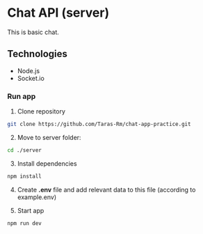 # Chat API (server)

This is basic chat.

## Technologies

- Node.js
- Socket.io

### Run app

1. Clone repository
``` bash
git clone https://github.com/Taras-Rm/chat-app-practice.git
```

2. Move to server folder:
``` bash
cd ./server
```

3. Install dependencies
``` bash
npm install
```

4. Create **.env** file and add relevant data to this file (according to example.env)

5. Start app
``` bash
npm run dev
```
